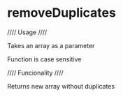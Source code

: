 # removeDuplicates



//// Usage ////

Takes an array as a parameter

Function is case sensitive

//// Funcionality ////

Returns new array without duplicates

